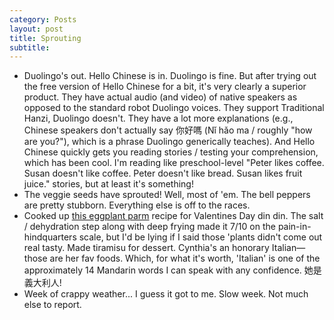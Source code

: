 ```yaml
---
category: Posts
layout: post
title: Sprouting
subtitle:
---
```

- Duolingo's out. Hello Chinese is in. Duolingo is fine. But after trying out
  the free version of Hello Chinese for a bit, it's very clearly a superior
  product. They have actual audio (and video) of native speakers as opposed to
  the standard robot Duolingo voices. They support Traditional Hanzi, Duolingo
  doesn't. They have a lot more explanations (e.g., Chinese speakers don't
  actually say 你好嗎 (Nǐ hǎo ma / roughly "how are you?"), which is a phrase
  Duolingo generically teaches). And Hello Chinese quickly gets you reading
  stories / testing your comprehension, which has been cool. I'm reading like
  preschool-level "Peter likes coffee. Susan doesn't like coffee. Peter doesn't
  like bread. Susan likes fruit juice." stories, but at least it's something!
- The veggie seeds have sprouted! Well, most of 'em. The bell peppers are pretty stubborn. Everything else is off to the races.
- <span id="sprouting-eggplant">Cooked up [this eggplant
  parm](https://asimplepalate.com/blog/classic-eggplant-parmesan/) recipe for
  Valentines Day din din. The salt / dehydration step along with deep frying
  made it 7/10 on the pain-in-hindquarters scale, but I'd be lying if I said
  those 'plants didn't come out real tasty. Made tiramisu for dessert.
  Cynthia's an honorary Italian—those are her fav foods. Which, for what it's
  worth, 'Italian' is one of the approximately 14 Mandarin words I can speak
  with any confidence. 她是義大利人!</span>
- Week of crappy weather... I guess it got to me. Slow week. Not much else to report.
